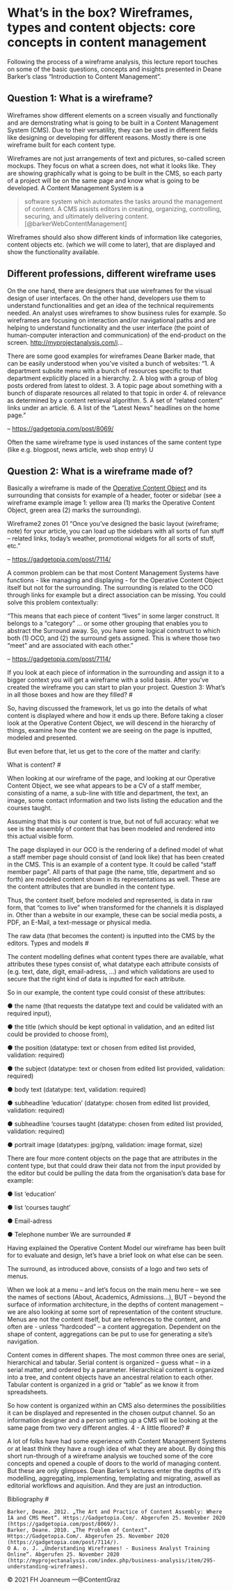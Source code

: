# What’s in the box? Wireframes, types and content objects: core concepts in content management


Following the process of a wireframe analysis, this lecture report touches on some of the basic questions, concepts and insights presented in Deane Barker’s class “Introduction to Content Management”.

## Question 1: What is a wireframe?

Wireframes show different elements on a screen visually and functionally and are demonstrating what is going to be built in a Content Management System (CMS). Due to their versatility, they can be used in different fields like designing or developing for different reasons. Mostly there is one wireframe built for each content type.

Wireframes are not just arrangements of text and pictures, so-called screen mockups. They focus on what a screen does, not what it looks like. They are showing graphically what is going to be built in the CMS, so each party of a project will be on the same page and know what is going to be developed. A Content Management System is a

> software system which automates the tasks around the management of content. A CMS assists editors in creating, organizing, controlling, securing, and ultimately delivering content. [@barkerWebContentManagement]

<!-- Replaced the definition of CMS. They don't necessarily need a database. -->

Wireframes should also show different kinds of information like categories, content objects etc. (which we will come to later), that are displayed and show the functionality available.

## Different professions, different wireframe uses

On the one hand, there are designers that use wireframes for the visual design of user interfaces. On the other hand, developers use them to understand functionalities and get an idea of the technical requirements needed. An analyst uses wireframes to show business rules for example. So wireframes are focusing on interaction and/or navigational paths and are helping to understand functionality and the user interface (the point of human-computer interaction and communication) of the end-product on the screen. http://myprojectanalysis.com/i...

There are some good examples for wireframes Deane Barker made, that can be easily understood when you’ve visited a bunch of websites:
“1. A department subsite menu with a bunch of resources specific to that department explicitly placed in a hierarchy. 2. A blog with a group of blog posts ordered from latest to oldest. 3. A topic page about something with a bunch of disparate resources all related to that topic in order 4. of relevance as determined by a content retrieval algorithm. 5. A set of “related content” links under an article. 6. A list of the “Latest News” headlines on the home page.”

– https://gadgetopia.com/post/8069/

Often the same wireframe type is used instances of the same content type (like e.g. blogpost, news article, web shop entry) U

<!-- misunderstanding of content types. Was: Usually there is one wireframe for each content type like text, image, video etc. -->

## Question 2: What is a wireframe made of? 

Basically a wireframe is made of the [Operative Content Object](https://flyingsquirrelbook.com/glossary/term/operative-content-object/ "Term: 'Operative Content Object'") and its surrounding that consists for example of a header, footer or sidebar (see a wireframe example image 1: yellow area (1) marks the Operative Content Object, green area (2) marks the surrounding).

Wireframe2 zones 01
“Once you’ve designed the basic layout (wireframe; note) for your article, you can load up the sidebars with all sorts of fun stuff – related links, today’s weather, promotional widgets for all sorts of stuff, etc.”

– https://gadgetopia.com/post/7114/

A common problem can be that most Content Management Systems have functions - like managing and displaying - for the Operative Content Object itself but not for the surrounding. The surrounding is related to the OCO through links for example but a direct association can be missing. You could solve this problem contextually:

“This means that each piece of content “lives” in some larger construct. It belongs to a “category” ... or some other grouping that enables you to abstract the Surround away. So, you have some logical construct to which both (1) OCO, and (2) the surround gets assigned. This is where those two “meet” and are associated with each other.”

– https://gadgetopia.com/post/7114/

If you look at each piece of information in the surrounding and assign it to a bigger context you will get a wireframe with a solid basis. After you’ve created the wireframe you can start to plan your project.
Question 3: What’s in all those boxes and how are they filled? #

So, having discussed the framework, let us go into the details of what content is displayed where and how it ends up there. Before taking a closer look at the Operative Content Object, we will descend in the hierarchy of things, examine how the content we are seeing on the page is inputted, modeled and presented.

But even before that, let us get to the core of the matter and clarify:

What is content? #

When looking at our wireframe of the page, and looking at our Operative Content Object, we see what appears to be a CV of a staff member, consisting of a name, a sub-line with title and department, the text, an image, some contact information and two lists listing the education and the courses taught.

Assuming that this is our content is true, but not of full accuracy: what we see is the assembly of content that has been modeled and rendered into this actual visible form.

The page displayed in our OCO is the rendering of a defined model of what a staff member page should consist of (and look like) that has been created in the CMS. This is an example of a content type. It could be called “staff member page”. All parts of that page (the name, title, department and so forth) are modeled content shown in its representations as well. These are the content attributes that are bundled in the content type.

Thus, the content itself, before modeled and represented, is data in raw form, that “comes to live” when transformed for the channels it is displayed in. Other than a website in our example, these can be social media posts, a PDF, an E-Mail, a text-message or physical media.

The raw data (that becomes the content) is inputted into the CMS by the editors.
Types and models #

The content modelling defines what content types there are available, what attributes these types consist of, what datatype each attribute consists of (e.g. text, date, digit, email-adress, …) and which validations are used to secure that the right kind of data is inputted for each attribute.

So in our example, the content type could consist of these attributes:

● the name (that requests the datatype text and could be validated with an required input),

● the title (which should be kept optional in validation, and an edited list could be provided to choose from),

● the position (datatype: text or chosen from edited list provided, validation: required)

● the subject (datatype: text or chosen from edited list provided, validation: required)

● body text (datatype: text, validation: required)

● subheadline ‘education’ (datatype: chosen from edited list provided, validation: required)

● subheadline ‘courses taught (datatype: chosen from edited list provided, validation: required)

● portrait image (datatypes: jpg/png, validation: image format, size)

There are four more content objects on the page that are attributes in the content type, but that could draw their data not from the input provided by the editor but could be pulling the data from the organisation’s data base for example:

● list ‘education’

● list ‘courses taught’

● Email-adress

● Telephone number
We are surrounded #

Having explained the Operative Content Model our wireframe has been built for to evaluate and design, let’s have a brief look on what else can be seen.

The surround, as introduced above, consists of a logo and two sets of menus.

When we look at a menu – and let’s focus on the main menu here – we see the names of sections (About, Academics, Admissions…), BUT – beyond the surface of information architecture, in the depths of content management – we are also looking at some sort of representation of the content structure. Menus are not the content itself, but are references to the content, and often are - unless “hardcoded” ­– a content aggregation. Dependent on the shape of content, aggregations can be put to use for generating a site’s navigation.

Content comes in different shapes. The most common three ones are serial, hierarchical and tabular. Serial content is organized – guess what – in a serial matter, and ordered by a parameter. Hierarchical content is organized into a tree, and content objects have an ancestral relation to each other. Tabular content is organized in a grid or “table” as we know it from spreadsheets.

So how content is organized within an CMS also determines the possibilities it can be displayed and represented in the chosen output channel. So an information designer and a person setting up a CMS will be looking at the same page from two very different angles.
4 - A little floored? #

A lot of folks have had some experience with Content Management Systems or at least think they have a rough idea of what they are about. By doing this short run-through of a wireframe analysis we touched some of the core concepts and opened a couple of doors to the world of managing content. But these are only glimpses. Dean Barker’s lectures enter the depths of it’s modelling, aggregating, implementing, templating and migrating, aswell as editorial workflows and aquisition. And they are just an introduction.



Bibliography #

    Barker, Deane. 2012. „The Art and Practice of Content Assembly: Where IA and CMS Meet“. Https://Gadgetopia.Com/. Abgerufen 25. November 2020 (https://gadgetopia.com/post/8069/).
    Barker, Deane. 2010. „The Problem of Context“. Https://Gadgetopia.Com/. Abgerufen 25. November 2020 (https://gadgetopia.com/post/7114/).
    O A. o. J. „Understanding Wireframes! - Business Analyst Training Online“. Abgerufen 25. November 2020 (http://myprojectanalysis.com/index.php/business-analysis/item/295-understanding-wireframes).

© 2021 FH Joanneum —@ContentGraz
